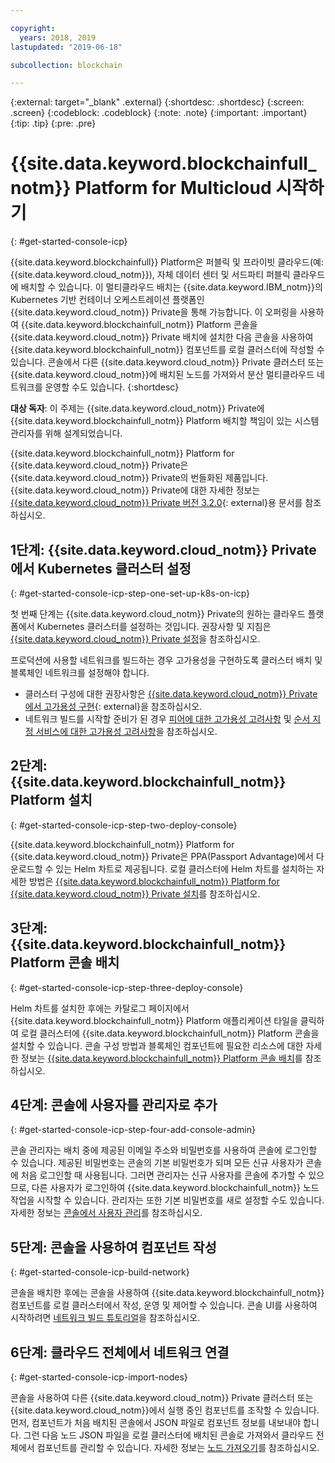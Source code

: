 ```yaml
---

copyright:
  years: 2018, 2019
lastupdated: "2019-06-18"

subcollection: blockchain

---
```


{:external: target="_blank" .external}
{:shortdesc: .shortdesc}
{:screen: .screen}
{:codeblock: .codeblock}
{:note: .note}
{:important: .important}
{:tip: .tip}
{:pre: .pre}

# {{site.data.keyword.blockchainfull_notm}} Platform for Multicloud 시작하기
{: #get-started-console-icp}

{{site.data.keyword.blockchainfull}} Platform은 퍼블릭 및 프라이빗 클라우드(예: {{site.data.keyword.cloud_notm}}), 자체 데이터 센터 및 서드파티 퍼블릭 클라우드에 배치할 수 있습니다. 이 멀티클라우드 배치는 {{site.data.keyword.IBM_notm}}의 Kubernetes 기반 컨테이너 오케스트레이션 플랫폼인 {{site.data.keyword.cloud_notm}} Private을 통해 가능합니다. 이 오퍼링을 사용하여 {{site.data.keyword.blockchainfull_notm}} Platform 콘솔을 {{site.data.keyword.cloud_notm}} Private 배치에 설치한 다음 콘솔을 사용하여 {{site.data.keyword.blockchainfull_notm}} 컴포넌트를 로컬 클러스터에 작성할 수 있습니다. 콘솔에서 다른 {{site.data.keyword.cloud_notm}} Private 클러스터 또는 {{site.data.keyword.cloud_notm}}에 배치된 노드를 가져와서 분산 멀티클라우드 네트워크를 운영할 수도 있습니다.
{:shortdesc}

**대상 독자**: 이 주제는 {{site.data.keyword.cloud_notm}} Private에 {{site.data.keyword.blockchainfull_notm}} Platform 배치할 책임이 있는 시스템 관리자를 위해 설계되었습니다.

{{site.data.keyword.blockchainfull_notm}} Platform for {{site.data.keyword.cloud_notm}} Private은 {{site.data.keyword.cloud_notm}} Private의 번들화된 제품입니다. {{site.data.keyword.cloud_notm}} Private에 대한 자세한 정보는 [{{site.data.keyword.cloud_notm}} Private 버전 3.2.0](https://www.ibm.com/support/knowledgecenter/SSBS6K_3.2.0/kc_welcome_containers.html){: external}용 문서를 참조하십시오.

## 1단계: {{site.data.keyword.cloud_notm}} Private에서 Kubernetes 클러스터 설정
{: #get-started-console-icp-step-one-set-up-k8s-on-icp}

첫 번째 단계는 {{site.data.keyword.cloud_notm}} Private의 원하는 클라우드 플랫폼에서 Kubernetes 클러스터를 설정하는 것입니다.
권장사항 및 지침은 [{{site.data.keyword.cloud_notm}} Private 설정](/docs/services/blockchain?topic=blockchain-icp-console-setup#icp-console-setup)을 참조하십시오. 

프로덕션에 사용할 네트워크를 빌드하는 경우 고가용성을 구현하도록 클러스터 배치 및 블록체인 네트워크를 설정해야 합니다.

- 클러스터 구성에 대한 권장사항은 [{{site.data.keyword.cloud_notm}} Private에서 고가용성 구현](https://www.ibm.com/cloud/garage/practices/manage/high-availability-ibm-cloud-private){: external}을 참조하십시오.
- 네트워크 빌드를 시작할 준비가 된 경우 [피어에 대한 고가용성 고려사항](/docs/services/blockchain?topic=blockchain-ibp-console-ha#ibp-console-ha-peers) 및 [순서 지정 서비스에 대한 고가용성 고려사항](/docs/services/blockchain?topic=blockchain-ibp-console-ha#ibp-console-ha-ordering-service)을 참조하십시오.

## 2단계: {{site.data.keyword.blockchainfull_notm}} Platform 설치
{: #get-started-console-icp-step-two-deploy-console}

{{site.data.keyword.blockchainfull_notm}} Platform for {{site.data.keyword.cloud_notm}} Private은 PPA(Passport Advantage)에서 다운로드할 수 있는 Helm 차트로 제공됩니다. 로컬 클러스터에 Helm 차트를 설치하는 자세한 방법은 [{{site.data.keyword.blockchainfull_notm}} Platform for {{site.data.keyword.cloud_notm}} Private 설치](/docs/services/blockchain/howto?topic=blockchain-console-helm-install#console-helm-install)를 참조하십시오. 

## 3단계: {{site.data.keyword.blockchainfull_notm}} Platform 콘솔 배치
{: #get-started-console-icp-step-three-deploy-console}

Helm 차트를 설치한 후에는 카탈로그 페이지에서 {{site.data.keyword.blockchainfull_notm}} Platform 애플리케이션 타일을 클릭하여 로컬 클러스터에 {{site.data.keyword.blockchainfull_notm}} Platform 콘솔을 설치할 수 있습니다. 콘솔 구성 방법과 블록체인 컴포넌트에 필요한 리소스에 대한 자세한 정보는 [{{site.data.keyword.blockchainfull_notm}} Platform 콘솔 배치](/docs/services/blockchain/howto?topic=blockchain-console-deploy-icp#console-deploy-icp)를 참조하십시오. 

## 4단계: 콘솔에 사용자를 관리자로 추가
{: #get-started-console-icp-step-four-add-console-admin}

콘솔 관리자는 배치 중에 제공된 이메일 주소와 비밀번호를 사용하여 콘솔에 로그인할 수 있습니다. 제공된 비밀번호는 콘솔의 기본 비밀번호가 되며 모든 신규 사용자가 콘솔에 처음 로그인할 때 사용됩니다. 그러면 관리자는 신규 사용자를 콘솔에 추가할 수 있으므로, 다른 사용자가 로그인하여 {{site.data.keyword.blockchainfull_notm}} 노드 작업을 시작할 수 있습니다. 관리자는 또한 기본 비밀번호를 새로 설정할 수도 있습니다. 자세한 정보는 [콘솔에서 사용자 관리](/docs/services/blockchain/howto?topic=blockchain-console-icp-manage#console-icp-manage-users)를 참조하십시오.

## 5단계: 콘솔을 사용하여 컴포넌트 작성
{: #get-started-console-icp-build-network}

콘솔을 배치한 후에는 콘솔을 사용하여 {{site.data.keyword.blockchainfull_notm}} 컴포넌트를 로컬 클러스터에서 작성, 운영 및 제어할 수 있습니다. 콘솔 UI를 사용하여 시작하려면 [네트워크 빌드 튜토리얼](/docs/services/blockchain/howto?topic=blockchain-ibp-console-build-network#ibp-console-build-network)을 참조하십시오.

## 6단계: 클라우드 전체에서 네트워크 연결
{: #get-started-console-icp-import-nodes}

콘솔을 사용하여 다른 {{site.data.keyword.cloud_notm}} Private 클러스터 또는 {{site.data.keyword.cloud_notm}}에서 실행 중인 컴포넌트를 조작할 수 있습니다. 먼저, 컴포넌트가 처음 배치된 콘솔에서 JSON 파일로 컴포넌트 정보를 내보내야 합니다. 그런 다음 노드 JSON 파일을 로컬 클러스터에 배치된 콘솔로 가져와서 클라우드 전체에서 컴포넌트를 관리할 수 있습니다. 자세한 정보는 [노드 가져오기](/docs/services/blockchain/howto?topic=blockchain-ibp-console-import-nodes#ibp-console-import-nodes)를 참조하십시오.
